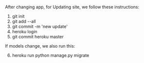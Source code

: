 After changing app, for Updating site, we follow these instructions:

1. git init
2. git add --all
3. git commit -m 'new update'
4. heroku login
5. git commit heroku master

If models change, we also run this:

6. heroku run python manage.py migrate
